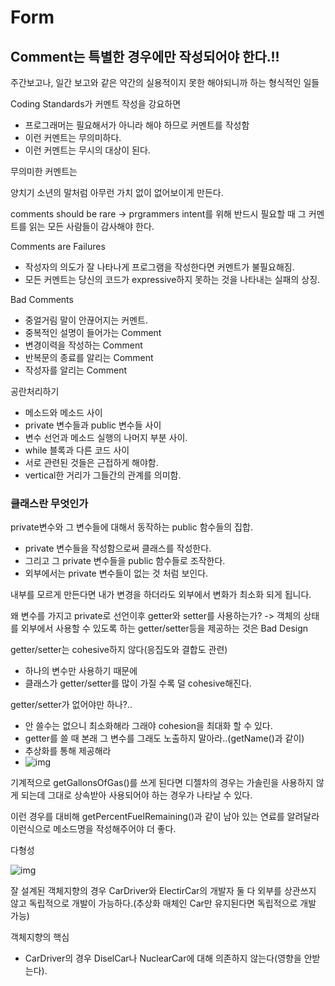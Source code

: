 # Form

## Comment는 특별한 경우에만 작성되어야 한다.!!



주간보고나, 일간 보고와 같은 약간의 실용적이지 못한 해야되니까 하는 형식적인 일들

Coding Standards가 커멘트 작성을 강요하면 

- 프로그래머는 필요해서가 아니라 해야 하므로 커멘트를 작성함
- 이런 커멘트는 무의미하다.
- 이런 커멘트는 무시의 대상이 된다.

무의미한 커멘트는

양치기 소년의 말처럼 아무런 가치 없이 없어보이게 만든다.



comments should be rare -> prgrammers intent를 위해 반드시 필요할 때 그 커멘트를 읽는 모든 사람들이 감사해야 한다.



Comments are Failures

- 작성자의 의도가 잘 나타나게 프로그램을 작성한다면 커멘트가 불필요해짐.
- 모든 커멘트는 당신의 코드가 expressive하지 못하는 것을 나타내는 실패의 상징.



Bad Comments

- 중얼거림 말이 안끊어지는 커멘트. 
- 중복적인 설명이 들어가는 Comment
- 변경이력을 작성하는 Comment
- 반복문의 종료를 알리는 Comment
- 작성자를 알리는 Comment



공란처리하기

- 메소드와 메소드 사이
- private 변수들과  public 변수들 사이
- 변수 선언과 메소드 실행의 나머지 부분 사이.
- while 블록과 다른 코드 사이
- 서로 관련된 것들은 근접하게 해야함.
- vertical한 거리가 그들간의 관계를 의미함.



### 클래스란 무엇인가

private변수와 그 변수들에 대해서 동작하는 public 함수들의 집합.

- private 변수들을 작성함으로써 클래스를 작성한다.
- 그리고 그 private 변수들을 public 함수들로 조작한다.
- 외부에서는 private 변수들이 없는 것 처럼 보인다.

내부를 모르게 만든다면 내가 변경을 하더라도 외부에서 변화가 최소화 되게 됩니다.



왜 변수를 가지고 private로 선언이후 getter와 setter를 사용하는가?  -> 객체의 상태를 외부에서 사용할 수 있도록 하는 getter/setter등을 제공하는 것은 Bad Design

getter/setter는 cohesive하지 않다(응집도와 결합도 관련) 

- 하나의 변수만 사용하기 때문에 
- 클래스가 getter/setter를 많이 가질 수록 덜 cohesive해진다.

getter/setter가 없어야만 하나?..

- 안 쓸수는 없으니 최소화해라 그래야 cohesion을 최대화 할 수 있다.
- getter를 쓸 때 본래 그 변수를 그래도 노출하지 말아라..(getName()과 같이)
- 추상화를 통해 제공해라
- ![img](https://blog.kakaocdn.net/dn/b2hO3C/btrIeLyWRSk/fX0QRtoYSUtHisFtyeSGC0/img.png)



기계적으로 getGallonsOfGas()를 쓰게 된다면 디젤차의 경우는 가솔린을 사용하지 않게 되는데 그대로 상속받아 사용되어야 하는 경우가 나타날 수 있다.

이런 경우를 대비해 getPercentFuelRemaining()과 같이 남아 있는 연료를 알려달라 이런식으로 메소드명을 작성해주어야 더 좋다.



다형성

![img](https://blog.kakaocdn.net/dn/dm9F8D/btrIc98pn9V/sgZgeN2toPZY1Q3wk2NBI1/img.png)

잘 설계된 객체지향의 경우 CarDriver와 ElectirCar의 개발자 둘 다 외부를 상관쓰지 않고 독립적으로 개발이 가능하다.(추상화 매체인 Car만 유지된다면 독립적으로 개발 가능)

객체지향의 핵심  

- CarDriver의 경우  DiselCar나 NuclearCar에 대해 의존하지 않는다(영향을 안받는다).

